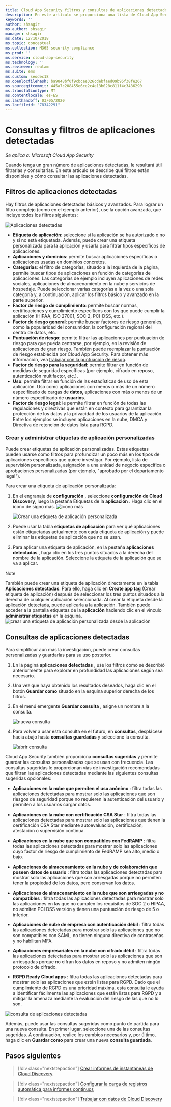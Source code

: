 ```yaml
---
title: Cloud App Security filtros y consultas de aplicaciones detectados
description: En este artículo se proporciona una lista de Cloud App Security filtros y consultas de aplicaciones detectados y se explica cómo trabajar con ellos.
keywords: ''
author: shsagir
ms.author: shsagir
manager: shsagir
ms.date: 12/10/2018
ms.topic: conceptual
ms.collection: M365-security-compliance
ms.prod: ''
ms.service: cloud-app-security
ms.technology: ''
ms.reviewer: reutam
ms.suite: ems
ms.custom: seodec18
ms.openlocfilehash: ba9848bf0f9cbcee326cdebfaed09b95f38fe267
ms.sourcegitcommit: 445a7c208455e6ce2c4e13b028c811f4c3486290
ms.translationtype: MT
ms.contentlocale: es-ES
ms.lasthandoff: 03/05/2020
ms.locfileid: "78342291"
---
```

# <a name="discovered-app-filters-and-queries"></a>Consultas y filtros de aplicaciones detectadas

*Se aplica a: Microsoft Cloud App Security*

Cuando tenga un gran número de aplicaciones detectadas, le resultará útil filtrarlas y consultarlas. En este artículo se describe qué filtros están disponibles y cómo consultar las aplicaciones detectadas.

## <a name="discovered-app-filters"></a>Filtros de aplicaciones detectadas

Hay filtros de aplicaciones detectadas básicos y avanzados. Para lograr un filtro complejo (como en el ejemplo anterior), use la opción avanzada, que incluye todos los filtros siguientes:

![Aplicaciones detectadas](media/discovered-apps.png)

- **Etiqueta de aplicación**: seleccione si la aplicación se ha autorizado o no y si no está etiquetada. Además, puede crear una etiqueta personalizada para la aplicación y usarla para filtrar tipos específicos de aplicaciones.
- **Aplicaciones y dominios**: permite buscar aplicaciones específicas o aplicaciones usadas en dominios concretos.
- **Categorías**: el filtro de categorías, situado a la izquierda de la página, permite buscar tipos de aplicaciones en función de categorías de aplicaciones. Las categorías de ejemplo incluyen aplicaciones de redes sociales, aplicaciones de almacenamiento en la nube y servicios de hospedaje. Puede seleccionar varias categorías a la vez o una sola categoría y, a continuación, aplicar los filtros básico y avanzado en la parte superior.
- **Factor de riesgo de cumplimiento**: permite buscar normas, certificaciones y cumplimiento específicos con los que puede cumplir la aplicación (HIPAA, ISO 27001, SOC 2, PCI-DSS, etc.).
- **Factor de riesgo general**: permite buscar factores de riesgo generales, como la popularidad del consumidor, la configuración regional del centro de datos, etc.
- **Puntuación de riesgo**: permite filtrar las aplicaciones por puntuación de riesgo para que pueda centrarse, por ejemplo, en la revisión de aplicaciones de gran riesgo. También puede reemplazar la puntuación de riesgo establecida por Cloud App Security. Para obtener más información, vea [trabajar con la puntuación de riesgo](risk-score.md).
- **Factor de riesgo para la seguridad**: permite filtrar en función de medidas de seguridad específicas (por ejemplo, cifrado en reposo, autenticación multifactor, etc.).
- **Uso**: permite filtrar en función de las estadísticas de uso de esta aplicación. Uso como aplicaciones con menos o más de un número especificado de cargas de **datos**, aplicaciones con más o menos de un número especificado de **usuarios**.
- **Factor de riesgo legal**: le permite filtrar en función de todas las regulaciones y directivas que están en contexto para garantizar la protección de los datos y la privacidad de los usuarios de la aplicación. Entre los ejemplos se incluyen aplicaciones en la nube, DMCA y Directiva de retención de datos lista para RGPD.

### <a name="creating-and-managing-custom-app-tags"></a>Crear y administrar etiquetas de aplicación personalizadas

Puede crear etiquetas de aplicación personalizadas.
Estas etiquetas pueden usarse como filtros para profundizar un poco más en los tipos de aplicaciones específicos que quiere investigar. Por ejemplo, lista de supervisión personalizada, asignación a una unidad de negocio específica o aprobaciones personalizadas (por ejemplo, "aprobado por el departamento legal").

Para crear una etiqueta de aplicación personalizada:

1. En el engranaje de **configuración** , seleccione **configuración de Cloud Discovery**, luego la pestaña Etiquetas de la **aplicación** . Haga clic en el icono de signo más. ![icono más](media/plus-icon.png)

   ![Crear una etiqueta de aplicación personalizada](media/create-app-tag.png)

2. Puede usar la tabla **etiquetas de aplicación** para ver qué aplicaciones están etiquetadas actualmente con cada etiqueta de aplicación y puede eliminar las etiquetas de aplicación que no se usan.

3. Para aplicar una etiqueta de aplicación, en la pestaña **aplicaciones detectadas** , haga clic en los tres puntos situados a la derecha del nombre de la aplicación. Seleccione la etiqueta de la aplicación que se va a aplicar.

> [!NOTE]
>También puede crear una etiqueta de aplicación directamente en la tabla **Aplicaciones detectadas**. Para ello, haga clic en **Create app tag** (Crear etiqueta de aplicación) después de seleccionar los tres puntos situados a la derecha de cualquier aplicación seleccionada. Al crear la etiqueta desde la aplicación detectada, puede aplicarla a la aplicación. También puede acceder a la pantalla etiquetas de la **aplicación** haciendo clic en el vínculo **administrar etiquetas** en la esquina.
> ![crear una etiqueta de aplicación personalizada desde la aplicación](media/create-app-tag-from-app.png)

## <a name="discovered-app-queries"></a>Consultas de aplicaciones detectadas

Para simplificar aún más la investigación, puede crear consultas personalizadas y guardarlas para su uso posterior.

1. En la página **aplicaciones detectadas** , use los filtros como se describió anteriormente para explorar en profundidad las aplicaciones según sea necesario.

2. Una vez que haya obtenido los resultados deseados, haga clic en el botón **Guardar como** situado en la esquina superior derecha de los filtros.

3. En el menú emergente **Guardar consulta** , asigne un nombre a la consulta.

    ![nueva consulta](media/new-query.png)

4. Para volver a usar esta consulta en el futuro, en **consultas**, desplácese hacia abajo hasta **consultas guardadas** y seleccione la consulta.

    ![abrir consulta](media/discovered-app-query.png)

Cloud App Security también proporciona **consultas sugeridas** y permite guardar las consultas personalizadas que se usan con frecuencia. Las consultas sugeridas le proporcionan vías de investigación recomendadas que filtran las aplicaciones detectadas mediante las siguientes consultas sugeridas opcionales:

- **Aplicaciones en la nube que permiten el uso anónimo** : filtra todas las aplicaciones detectadas para mostrar solo las aplicaciones que son riesgos de seguridad porque no requieren la autenticación del usuario y permiten a los usuarios cargar datos.

- **Aplicaciones en la nube con certificación CSA Star** : filtra todas las aplicaciones detectadas para mostrar solo las aplicaciones que tienen la certificación CSA Star mediante autoevaluación, certificación, atestación o supervisión continua.

- **Aplicaciones en la nube que son compatibles con FedRAMP** : filtra todas las aplicaciones detectadas para mostrar solo las aplicaciones cuyo factor de riesgo de cumplimiento de FedRAMP sea alto, medio o bajo.

- **Aplicaciones de almacenamiento en la nube y de colaboración que poseen datos de usuario** : filtra todas las aplicaciones detectadas para mostrar solo las aplicaciones que son arriesgadas porque no permiten tener la propiedad de los datos, pero conservan los datos.

- **Aplicaciones de almacenamiento en la nube que son arriesgadas y no compatibles** : filtra todas las aplicaciones detectadas para mostrar solo las aplicaciones en las que no cumplen los requisitos de SOC 2 o HIPAA, no admiten PCI DSS versión y tienen una puntuación de riesgo de 5 o inferior.

- **Aplicaciones de nube de empresa con autenticación débil** : filtra todas las aplicaciones detectadas para mostrar solo las aplicaciones que no son compatibles con SAML, no tienen ninguna directiva de contraseñas y no habilitan MFA.

- **Aplicaciones empresariales en la nube con cifrado débil** : filtra todas las aplicaciones detectadas para mostrar solo las aplicaciones que son arriesgadas porque no cifran los datos en reposo y no admiten ningún protocolo de cifrado.

- **RGPD Ready Cloud apps** : filtra todas las aplicaciones detectadas para mostrar solo las aplicaciones que están listas para RGPD. Dado que el cumplimiento de RGPD es una prioridad máxima, esta consulta le ayuda a identificar fácilmente las aplicaciones que están listas para RGPD y a mitigar la amenaza mediante la evaluación del riesgo de las que no lo son.

![consulta de aplicaciones detectadas](media/queries-discovered-apps.png)

Además, puede usar las consultas sugeridas como punto de partida para una nueva consulta. En primer lugar, seleccione una de las consultas sugeridas. A continuación, realice los cambios necesarios y, por último, haga clic en **Guardar como** para crear una nueva **consulta guardada**.

## <a name="next-steps"></a>Pasos siguientes

> [!div class="nextstepaction"]
> [Crear informes de instantáneas de Cloud Discovery](create-snapshot-cloud-discovery-reports.md)

> [!div class="nextstepaction"]
> [Configurar la carga de registros automática para informes continuos](configure-automatic-log-upload-for-continuous-reports.md)

> [!div class="nextstepaction"]
> [Trabajar con datos de Cloud Discovery](working-with-cloud-discovery-data.md)
